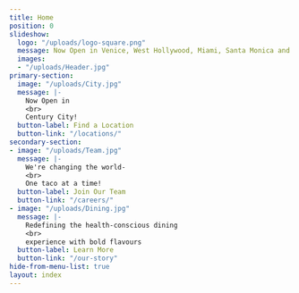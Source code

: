 ```yaml
---
title: Home
position: 0
slideshow:
  logo: "/uploads/logo-square.png"
  message: Now Open in Venice, West Hollywood, Miami, Santa Monica and Playa Vista
  images:
  - "/uploads/Header.jpg"
primary-section:
  image: "/uploads/City.jpg"
  message: |-
    Now Open in
    <br>
    Century City!
  button-label: Find a Location
  button-link: "/locations/"
secondary-section:
- image: "/uploads/Team.jpg"
  message: |-
    We're changing the world-
    <br>
    One taco at a time!
  button-label: Join Our Team
  button-link: "/careers/"
- image: "/uploads/Dining.jpg"
  message: |-
    Redefining the health-conscious dining
    <br>
    experience with bold flavours
  button-label: Learn More
  button-link: "/our-story"
hide-from-menu-list: true
layout: index
---
```


